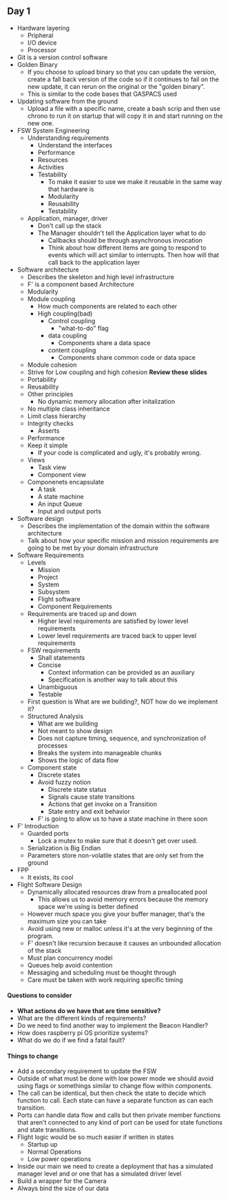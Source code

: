 ## Day 1
- Hardware layering
	- Pripheral
	- I/O device
	- Processor
- Git is a version control software
- Golden Binary
	- If you choose to upload binary so that you can update the version, create a fall back version of the code so if it continues to fail on the new update, it can rerun on the original or the "golden binary".
	- This is similar to the code bases that GASPACS used
- Updating software from the ground
	- Upload a file with a specific name, create a bash scrip and then use chrono to run it on startup that will copy it in and start running on the new one.
- FSW System Engineering
	- Understanding requirements
		- Understand the interfaces
		- Performance
		- Resources
		- Activities
		- Testability
			- To make it easier to use we make it reusable in the same way that hardware is
			- Modularity
			- Reusability
			- Testability
	- Application, manager, driver
		- Don't call up the stack
		- The Manager shouldn't tell the Application layer what to do
			- Callbacks should be through asynchronous invocation
			- Think about how different items are going to respond to events which will act similar to interrupts. Then how will that call back to the application layer
- Software architecture
	- Describes the skeleton and high level infrastructure
	- F' is a component based Architecture
	- Modularity
	- Module coupling
		- How much components are related to each other
		- High coupling(bad)
			- Control coupling
				- "what-to-do" flag
			- data coupling
				- Components share a data space
			- content coupling
				- Components share common code or data space
	- Module cohesion
	- Strive for Low coupling and high cohesion **Review these slides**
	- Portability
	- Reusability
	- Other principles
		- No dynamic memory allocation after initalization
	- No multiple class inheritance
	- Limit class hierarchy
	- Integrity checks
		- Asserts
	- Performance
	- Keep it simple
		- If your code is complicated and ugly, it's probably wrong.
	- Views
		- Task view
		- Component view
	- Componenets encapsulate
		- A task
		- A state machine
		- An input Queue
		- Input and output ports
- Software design
	- Describes the implementation of the domain within the software architecture
	- Talk about how your specific mission and mission requirements are going to be met by your domain infrastructure
- Software Requirements
	- Levels
		- Mission
		- Project
		- System
		- Subsystem
		- Flight software
		- Component Requirements
	- Requirements are traced up and down
		- Higher level requirements are satisfied by lower level requirements
		- Lower level requirements are traced back to upper level requirements
	- FSW requirements
		- Shall statements
		- Concise
			- Context information can be provided as an auxiliary
			- Specification is another way to talk about this
		- Unambiguous
		- Testable
	- First question is What are we building?, NOT how do we implement it?
	- Structured Analysis
		- What are we building
		- Not meant to show design
		- Does not capture timing, sequence, and synchronization of processes
		- Breaks the system into manageable chunks
		- Shows the logic of data flow
	- Component state
		- Discrete states
		- Avoid fuzzy notion
			- Discrete state status
			- Signals cause state transitions
			- Actions that get invoke on a Transition
			- State entry and exit behavior
		- F' is going to allow us to have a state machine in there soon
- F' Introduction
	- Guarded ports
		- Lock a mutex to make sure that it doesn't get over used.
	- Serialization is Big Endian
	- Parameters store non-volatile states that are only set from the ground
- FPP
	- It exists, its cool
- Flight Software Design
	- Dynamically allocated resources draw from a preallocated pool
		- This allows us to avoid memory errors because the memory space we're using is better defined
	- However much space you give your buffer manager, that's the maximum size you can take
	- Avoid using new or malloc unless it's at the very beginning of the program.
	- F' doesn't like recursion because it causes an unbounded allocation of the stack
	- Must plan concurrency model
	- Queues help avoid contention
	- Messaging and scheduling must be thought through
	- Care must be taken with work requiring specific timing


#### Questions to consider
- **What actions do we have that are time sensitive?**
- What are the different kinds of requirements?
- Do we need to find another way to implement the Beacon Handler?
- How does raspberry pi OS prioritize systems?
- What do we do if we find a fatal fault?

#### Things to change
- Add a secondary requirement to update the FSW
- Outside of what must be done with low power mode we should avoid using flags or somethings similar to change flow within components.
- The call can be identical, but then check the state to decide which function to call. Each state can have a separate function as can each transition.
- Ports can handle data flow and calls but then private member functions  that aren't connected to any kind of port can be used for state functions and state transitions.
- Flight logic would be so much easier if written in states
	- Startup up
	- Normal Operations
	- Low power operations
- Inside our main we need to create a deployment that has a simulated manager level and or one that has a simulated driver level
- Build a wrapper for the Camera
- Always bind the size of our data
